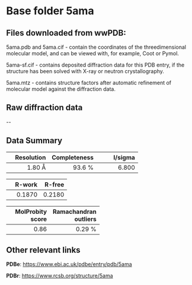 # Base folder 5ama

## Files downloaded from wwPDB:

5ama.pdb and 5ama.cif - contain the coordinates of the threedimensional molecular model, and can be viewed with, for example, Coot or Pymol.

5ama-sf.cif - contains deposited diffraction data for this PDB entry, if the structure has been solved with X-ray or neutron crystallography.

5ama.mtz - contains structure factors after automatic refinement of molecular model against the diffraction data.

## Raw diffraction data

--<br> 

## Data Summary
|   | Resolution | Completeness| I/sigma |
|---|-------------:|----------------:|--------------:|
|   |1.80 Å|93.6  %|<img width=50/>6.800|

|   | **R-work**| **R-free**   
|---|-------------:|----------------:|           
||0.1870|0.2180|

|   |**MolProbity<br>score**| **Ramachandran<br>outliers** 
|---|-------------:|----------------:|
||0.86|0.29 %|

## Other relevant links 
**PDBe**:  https://www.ebi.ac.uk/pdbe/entry/pdb/5ama
 
**PDBr**: https://www.rcsb.org/structure/5ama 

